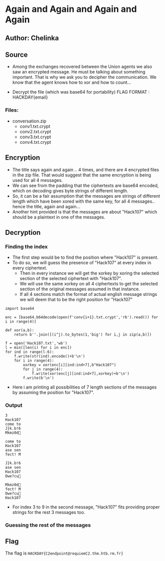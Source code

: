 # Again and Again and Again and Again
## Author: Chelinka

## Source

- Among the exchanges recovered between the Union agents we also saw an encrypted message. He must be talking about something important. That is why we ask you to decipher the communication. We know that the agent knows how to xor and how to count...

- Decrypt the file (which was base64 for portability) FLAG FORMAT : HACKDAY{email}

### Files: 
- conversation.zip
    - conv1.txt.crypt
    - conv2.txt.crypt
    - conv3.txt.crypt
    - conv4.txt.crypt

## Encryption

- The title says again and again .. 4 times, and there are 4 encrypted files in the zip file. That would suggest that the same encryption is being used for all 4 messages.
- We can see from the padding that the ciphertexts are base64 encoded, which on decoding gives byte strings of different length.
- So, it can be a fair assumption that the messages are strings of different length which have been xored with the same key, for all 4 messages.. hence the title, again and again...
- Another hint provided is that the messages are about "Hack107" which should be a plaintext in one of the messages.

## Decryption

### Finding the index

- The first step would be to find the position where "Hack107" is present.
- To do so, we will guess the presence of "Hack107" at every index in every ciphertext.
    - Then in every instance we will get the xorkey by xoring the selected section of the selected ciphertext with "Hack107". 
    - We will use the same xorkey on all 4 ciphertexts to get the selected section of the original messages assumed in that instance.
    - If all 4 sections match the format of actual english message strings we will deem that to be the right position for "Hack107"

```
import base64

enc = [base64.b64decode(open(f'conv{i+1}.txt.crypt','rb').read()) for i in range(4)]

def xor(a,b):
    return b''.join([(i^j).to_bytes(1,'big') for i,j in zip(a,b)])

f = open('Hack107.txt','wb')
l = min([len(i) for i in enc])
for ind in range(l-6):
    f.write(str(ind).encode()+b'\n')
    for i in range(4):
        xorkey = xor(enc[i][ind:ind+7],b"Hack107")
        for j in range(4):
            f.write(xor(enc[j][ind:ind+7],xorkey)+b'\n')
        f.write(b'\n')
```
- Here i am printing all possibilities of 7 length sections of the messages by assuming the position for "Hack107".

### Output

```
3
Hack107
come to
J}k.b!6
Mkmz0d

come to
Hack107
ase sen
fect! M

J}k.b!6
ase sen
Hack107
Owe?cu

Mkmz0d
fect! M
Owe?cu
Hack107
```

- For index 3 to 9 in the second message, "Hack107" fits providing proper strings for the rest 3 messages too.

### Guessing the rest of the messages



## Flag

The flag is `HACKDAY{C2endpoint@requiemC2.thm.htb.rm.fr}`